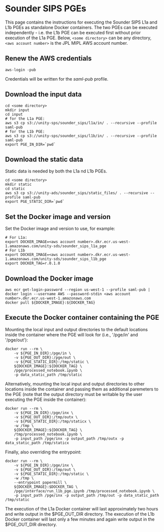 # Sounder SIPS PGEs

This page contains the instructions for executing the Sounder SIPS L1a and L1b PGEs as standalone Docker containers.
The two PGEs can be executed independently - i.e. the L1b PGE can be executed first without prior execution of the L1a PGE.
Below, `<some directory>` can be any directory, `<aws account number>` is the JPL MIPL AWS account number.

## Renew the AWS credentials
```
aws-login -pub
```
Credentials will be written for the _saml-pub_ profile.

## Download the input data
```
cd <some directory>
mkdir input
cd input
# for the L1a PGE:
aws s3 cp s3://unity-sps/sounder_sips/l1a/in/ . --recursive --profile saml-pub
# for the L1b PGE:
aws s3 cp s3://unity-sps/sounder_sips/l1b/in/ . --recursive --profile saml-pub
export PGE_IN_DIR=`pwd`
```

## Download the static data
Static data is needed by both the L1a nd L1b PGEs.
```
cd <some directory>
mkdir static
cd static
aws s3 cp s3://unity-ads/sounder_sips/static_files/ . --recursive --profile saml-pub
export PGE_STATIC_DIR=`pwd`
```

## Set the Docker image and version
Set the Docker image and version to use, for example:
```
# For L1a:
export DOCKER_IMAGE=<aws account number>.dkr.ecr.us-west-1.amazonaws.com/unity-sds/sounder_sips_l1a_pge
# For L1b
export DOCKER_IMAGE=<aws account number>.dkr.ecr.us-west-1.amazonaws.com/unity-sds/sounder_sips_l1b_pge
export DOCKER_TAG=r.0.1.0
```

## Download the Docker image
```
aws ecr get-login-password --region us-west-1 --profile saml-pub | docker login --username AWS --password-stdin <aws account number>.dkr.ecr.us-west-1.amazonaws.com
docker pull ${DOCKER_IMAGE}:${DOCKER_TAG}
```

## Execute the Docker container containing the PGE

Mounting the local input and output directories to the default locations inside the container where the PGE will look for (i.e., '/pge/in' and '/pge/out'):
```
docker run --rm \
    -v ${PGE_IN_DIR}:/pge/in \
    -v ${PGE_OUT_DIR}:/pge/out \
    -v ${PGE_STATIC_DIR}:/tmp/static \
    ${DOCKER_IMAGE}:${DOCKER_TAG} \
    /pge/processed_notebook.ipynb \
    -p data_static_path /tmp/static
```

Alternatively, mounting the local input and output directories to other locations inside the container and passing them as additional paremeters to the PGE
(note that the output directory must be writable by the user executing the PGE inside the container):

```
docker run --rm \
    -v ${PGE_IN_DIR}:/pge/inx \
    -v ${PGE_OUT_DIR}:/tmp/outx \
    -v ${PGE_STATIC_DIR}:/tmp/staticx \
    -w /tmp \
    ${DOCKER_IMAGE}:${DOCKER_TAG} \
    /tmp/processed_notebook.ipynb \
    -p input_path /pge/inx -p output_path /tmp/outx -p data_static_path /tmp/staticx
```

Finally, also overriding the entrypoint:
```
docker run --rm \
    -v ${PGE_IN_DIR}:/pge/inx \
    -v ${PGE_OUT_DIR}:/tmp/out \
    -v ${PGE_STATIC_DIR}:/tmp/static \
    -w /tmp \
    --entrypoint papermill \
    ${DOCKER_IMAGE}:$DOCKER_TAG \
    /pge/interface/run_l1b_pge.ipynb /tmp/processed_notebook.ipynb \
    -p input_path /pge/inx -p output_path /tmp/out -p data_static_path /tmp/static
```
The execution of the L1a Docker container will last approximately two hours and write output in the $PGE_OUT_DIR directory.
The execution of the L1b Docker container will last only a few minutes and again write output in the $PGE_OUT_DIR directory.
